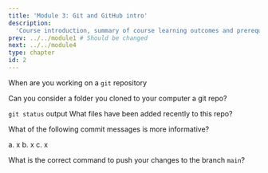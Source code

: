 ```yaml
---
title: 'Module 3: Git and GitHub intro'
description:
  'Course introduction, summary of course learning outcomes and prerequisite validation.' 
prev: ../../module1 # Should be changed
next: ../../module4
type: chapter
id: 2
---
```


<exercise id="1" title="What is version control?" type="slides,video">

<slides source="module0/module0_00" shot="0" start="0:002" end="3:40">
</slides>

</exercise>

<exercise id='2' title="git and GitHub">

When are you working on a `git` repository

<choice>
<opt text='Online' correct='true'>
</opt>
<opt text='Local'>
</opt>
<opt text='Both'>
</opt>
</choice>
</exercise>

<exercise id='3' title="Git Clone"  type='slides, video'>
<slides source='module1/module1_00' shot='0' start='3:42' end='4:35'> </slides>
</exercise>

<exercise id='4' title='cloning a repo'>

Can you consider a folder you cloned to your computer a git repo?

<choice>
<opt text='Yes' correct='true'>
</opt>
<opt text='No'>
</opt>
</choice>
</exercise>

<exercise id='5' title="git status"  type='slides, video'>
<slides source='module1/module1_00' shot='0' start='3:42' end='4:35'> </slides>
</exercise>

<exercise id='6' title='status'>

`git status` output
What files have been added recently to this repo?

<choice>
<opt text='file.txt' >
</opt>
<opt text='otherfile.txt'>
</opt>
<opt text='mynewfile.txt' correct='true'>
</opt>

</choice>
</exercise>

<exercise id='7' title='git commit' type='slides, video'>
<slides source='module1/module1_00' shot='0' start='3:42' end='4:35'> </slides>
</exercise>

<exercise id='8' title='commit message'>

What of the following commit messages is more informative?

a. x
b. x
c. x

<choice>
<opt text='a and b' >
</opt>
<opt text='b and c'>
</opt>
<opt text='c and d' correct='true'>
</opt>
<opt text='a'>
</opt>

</choice>
</exercise>

<exercise id='9' title='git push'  type='slides, video'>
<slides source='module1/module1_00' shot='0' start='3:42' end='4:35'> </slides>
</exercise>

 <exercise id='10' title='push origin main'>

What is the correct command to push your changes to the branch `main`?

 <choice>
 <opt text='`git push origin main`' >
 </opt>
 <opt text='`git push`'>
 </opt>
 <opt text='`git push origin`'>
 </opt>
 <opt text='All are correct' correct='true'>
 </opt>
 </choice>
 </exercise>